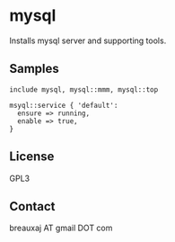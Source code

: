 mysql
=====

Installs mysql server and supporting tools.

Samples
-------
```
include mysql, mysql::mmm, mysql::top
```
```
msyql::service { 'default':
  ensure => running,
  enable => true,
}
```

License
-------
GPL3

Contact
-------
breauxaj AT gmail DOT com
